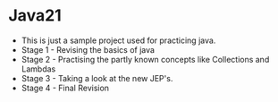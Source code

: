 # Java21

- This is just a sample project used for practicing java.
- Stage 1 - Revising the basics of java 
- Stage 2 - Practising the partly known concepts like Collections and Lambdas
- Stage 3 - Taking a look at the new JEP's.
- Stage 4 - Final Revision